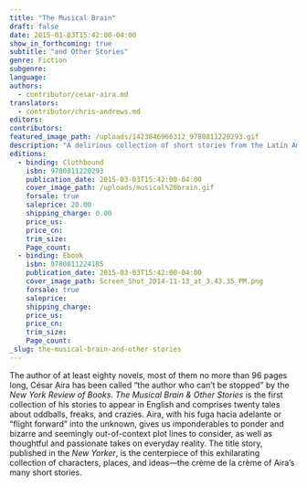 ```yaml
---
title: "The Musical Brain"
draft: false
date: 2015-01-03T15:42:00-04:00
show_in_forthcoming: true
subtitle: "and Other Stories"
genre: Fiction
subgenre:
language:
authors:
  - contributor/cesar-aira.md
translators:
  - contributor/chris-andrews.md
editors:
contributors:
featured_image_path: /uploads/1423846966312_9780811220293.gif
description: "A delirious collection of short stories from the Latin American master of microfiction. "
editions:
  - binding: Clothbound
    isbn: 9780811220293
    publication_date: 2015-03-03T15:42:00-04:00
    cover_image_path: /uploads/musical%20brain.gif
    forsale: true
    saleprice: 20.00
    shipping_charge: 0.00
    price_us:
    price_cn:
    trim_size:
    Page_count:
  - binding: Ebook
    isbn: 9780811224185
    publication_date: 2015-03-03T15:42:00-04:00
    cover_image_path: Screen_Shot_2014-11-13_at_3.43.35_PM.png
    forsale: true
    saleprice:
    shipping_charge:
    price_us:
    price_cn:
    trim_size:
    Page_count:
_slug: the-musical-brain-and-other-stories
---
```


The author of at least eighty novels, most of them no more than 96 pages long, César Aira has been called “the author who can’t be stopped” by the _New York Review of Books_. _The Musical Brain & Other Stories_ is the first collection of his stories to appear in English and comprises twenty tales about oddballs, freaks, and crazies. Aira, with his fuga hacia adelante or “flight forward” into the unknown, gives us imponderables to ponder and bizarre and seemingly out-of-context plot lines to consider, as well as thoughtful and passionate takes on everyday reality. The title story, published in the _New Yorker_, is the centerpiece of this exhilarating collection of characters, places, and ideas—the crème de la crème of Aira’s many short stories.

